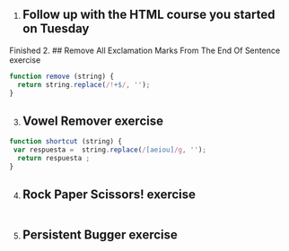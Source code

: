 1. ## Follow up with the HTML course you started on Tuesday
Finished
2. ## Remove All Exclamation Marks From The End Of Sentence exercise
```javascript
function remove (string) { 
  return string.replace(/!+$/, '');
}
```
3. ## Vowel Remover exercise
```javascript
function shortcut (string) {
 var respuesta =  string.replace(/[aeiou]/g, '');
  return respuesta ;
}
```
4. ## Rock Paper Scissors! exercise
```javascript
```
5. ## Persistent Bugger exercise
```javascript
```
